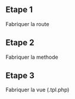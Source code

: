 ## Etape 1

Fabriquer la route

## Etape 2

Fabriquer la methode

## Etape 3 

Fabriquer la vue (.tpl.php)


